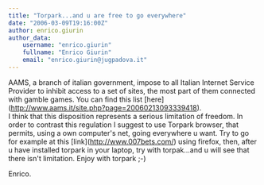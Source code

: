 ```yaml
---
title: "Torpark...and u are free to go everywhere"
date: "2006-03-09T19:16:00Z"
author: enrico.giurin
author_data:
    username: "enrico.giurin"
    fullname: "Enrico Giurin"
    email: "enrico.giurin@jugpadova.it"
---
```


AAMS, a branch of italian government, impose to all Italian Internet
Service Provider to inhibit access to a set of sites, the most part of
them connected with gamble games. You can find this list
\[here\](http://www.aams.it/site.php?page=20060213093339418).\
I think that this disposition represents a serious limitation of
freedom. In order to contrast this regulation I suggest to use Torpark
browser, that permits, using a own computer's net, going everywhere u
want. Try to go for example at this \[link\](http://www.007bets.com/)
using firefox, then, after u have installed torpark in your laptop, try
with torpak...and u will see that there isn't limitation. Enjoy with
torpark ;-)

Enrico.
